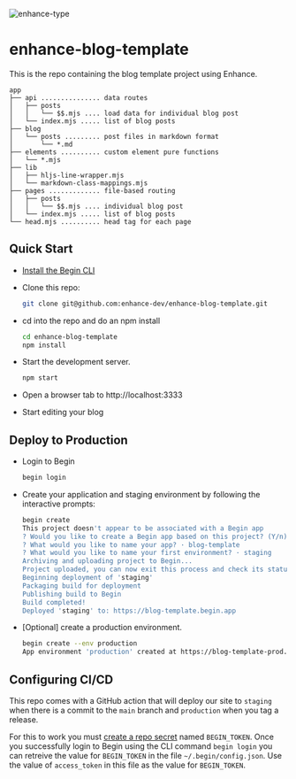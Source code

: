 ![enhance-type](https://user-images.githubusercontent.com/76308/223593101-1f65f07f-49c4-4a13-9203-4ab4ff72f097.svg)

# enhance-blog-template

This is the repo containing the blog template project using Enhance.

```
app
├── api ............... data routes
│   ├── posts
│   │   └── $$.mjs .... load data for individual blog post
│   └── index.mjs ..... list of blog posts
├── blog
│   └── posts ......... post files in markdown format
│       └── *.md
├── elements .......... custom element pure functions
│   └── *.mjs
├── lib
│   ├── hljs-line-wrapper.mjs
│   └── markdown-class-mappings.mjs
├── pages ............. file-based routing
│   ├── posts
│   │   └── $$.mjs .... individual blog post
│   └── index.mjs ..... list of blog posts
└── head.mjs .......... head tag for each page
```

## Quick Start

- [Install the Begin CLI](https://begin.com/docs/)
- Clone this repo:

  ```bash
  git clone git@github.com:enhance-dev/enhance-blog-template.git
  ```

- cd into the repo and do an npm install

    ```bash
    cd enhance-blog-template
    npm install
    ```
- Start the development server.

    ```bash
    npm start
    ```
 - Open a browser tab to http://localhost:3333
 - Start editing your blog

 ## Deploy to Production

- Login to Begin

    ```bash
    begin login
    ```

- Create your application and staging environment by following the interactive prompts:

    ```bash
    begin create
    This project doesn't appear to be associated with a Begin app
    ? Would you like to create a Begin app based on this project? (Y/n) · true
    ? What would you like to name your app? · blog-template
    ? What would you like to name your first environment? · staging
    Archiving and uploading project to Begin...
    Project uploaded, you can now exit this process and check its status with: begin deploy --status
    Beginning deployment of 'staging'
    Packaging build for deployment
    Publishing build to Begin
    Build completed!
    Deployed 'staging' to: https://blog-template.begin.app
    ```
- [Optional] create a production environment.

    ```bash
    begin create --env production
    App environment 'production' created at https://blog-template-prod.begin.app
    ```

## Configuring CI/CD

This repo comes with a GitHub action that will deploy our site to `staging` when there is a commit to the `main` branch and `production` when you tag a release.

For this to work you must [create a repo secret](https://docs.github.com/en/actions/security-guides/encrypted-secrets#creating-encrypted-secrets-for-a-repository) named `BEGIN_TOKEN`. Once you successfully login to Begin using the CLI command `begin login` you can retreive the value for `BEGIN_TOKEN` in the file `~/.begin/config.json`. Use the value of `access_token` in this file as the value for `BEGIN_TOKEN`.
